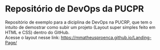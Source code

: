 # Repositório de DevOps da PUCPR

Repositório de exemplo para a diciplina de DevOps na PUCRP, que tem o intuito de demostrar como subir um projeto (Layout super simples feito em HTML e CSS) dentro do GitHub.<br>
Acesse o layout nesse link: https://mmatheusproenca.github.io/Landing-Page/
